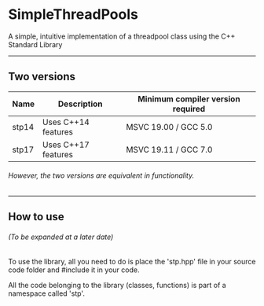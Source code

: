 # SimpleThreadPools

A simple, intuitive implementation of a threadpool class using the C++ Standard Library
  
---

## Two versions

|Name|Description|Minimum compiler version required|
|---|---|---|
|stp14|Uses C++14 features|MSVC 19.00 / GCC 5.0|
|stp17|Uses C++17 features|MSVC 19.11 / GCC 7.0|

###### *However, the two versions are equivalent in functionality.*

---

## How to use

###### (To be expanded at a later date)

To use the library, all you need to do is place the 'stp.hpp' file in your source code folder and \#include it in your code.

All the code belonging to the library (classes, functions) is part of a namespace called 'stp'.
